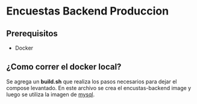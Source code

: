# Encuestas Backend Produccion

## Prerequisitos
* Docker

## ¿Como correr el docker local?

Se agrega un __build.sh__ que realiza los pasos necesarios para dejar el compose levantado.
En este archivo se crea el encustas-backend image y luego se utiliza la imagen de [mysql](https://hub.docker.com/r/mysql/mysql-server/).


